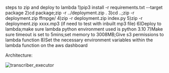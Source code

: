 steps to zip and deploy to lambda
1)pip3 install -r requirements.txt --target package
2)cd package;zip -r ../deployment.zip .
3)cd ..;zip -r deployment.zip ffmpge/
4)zip -r deployment.zip index.py
5)zip -r deployment.zip xxxx.mp3 (if need to test with inbuilt mp3 file)
6)Deploy to lambda;make sure lambda python environment used is python 3.10
7)Make sure timeout is set to 5mins;set memory to 3008MB;Give s3 permissions to lambda function
8)Set the necessary environment variables within the lambda function on the aws dashboard


Architecture:

![transcriber_executor](https://github.com/rockershead/transcriber_service/assets/35405146/45726ed5-c14f-4939-8b20-af6d6c04e8e6)

